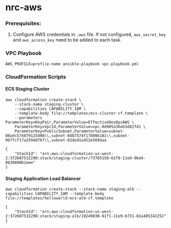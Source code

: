 # nrc-aws

### Prerequisites:

1. Configure AWS credentials in `.aws` file. If not configured, `aws_secret_key` and `aws_access_key` need to be added to each task.

### VPC Playbook

```
AWS_PROFILE=profile-name ansible-playbook vpc-playbook.yml
```

### CloudFormation Scripts

#### ECS Staging Cluster

```
aws cloudformation create-stack \
    --stack-name staging-cluster \
    --capabilities CAPABILITY_IAM \
    --template-body file://templates/ecs-cluster-cf.template \
    --parameters ParameterKey=KeyPair,ParameterValue=EffectiveDevOpsAWS \
    ParameterKey=VpcId,ParameterValue=vpc-0d905a36eb3d82fd1 \
    ParameterKey=PublicSubnet,ParameterValue=subnet-08adc574879125d08\\,subnet-0487574f17800b181\\,subnet-067fcf17a259dd767\\,subnet-02ded1a452e569daa

{
    "StackId": "arn:aws:cloudformation:us-west-2:372607532290:stack/staging-cluster/73765150-61f0-11e9-9bd4-0630890b2eee"
}
```

#### Staging Application Load Balancer

```
aws cloudformation create-stack --stack-name staging-alb --capabilities CAPABILITY_IAM --template-body file://templates/helloworld-ecs-alb-cf.template

{
    "StackId": "arn:aws:cloudformation:us-west-2:372607532290:stack/staging-alb/19249030-61f1-11e9-b731-02a485342252"
}
```
